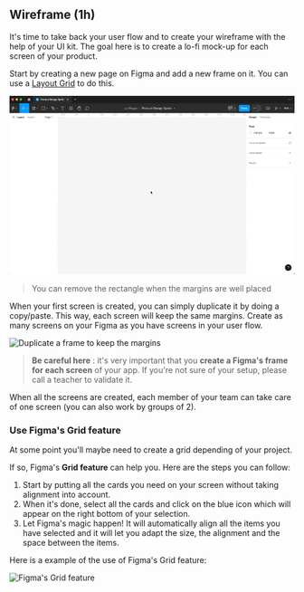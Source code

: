 ## Wireframe (1h)

It's time to take back your user flow and to create your wireframe with the help of your UI kit. The goal here is to create a lo-fi mock-up for each screen of your product.

Start by creating a new page on Figma and add a new frame on it. You can use a [Layout Grid](https://help.figma.com/hc/en-us/articles/360040450513-Create-layout-grids-with-grids-columns-and-rows) to do this.

![Adding margins on both side of the frame](https://raw.githubusercontent.com/lewagon/fullstack-images/master/frontend/pds_wireframe_create_frame_with_margins.gif)

> You can remove the rectangle when the margins are well placed

When your first screen is created, you can simply duplicate it by doing a copy/paste. This way, each screen will keep the same margins. Create as many screens on your Figma as you have screens in your user flow.

![Duplicate a frame to keep the margins](https://raw.githubusercontent.com/lewagon/fullstack-images/master/frontend/pds_wireframe_duplicate_screen.gif)

> **Be careful here** : it's very important that you **create a Figma's frame for each screen** of your app. If you're not sure of your setup, please call a teacher to validate it.

When all the screens are created, each member of your team can take care of one screen (you can also work by groups of 2).

### Use Figma's Grid feature

At some point you'll maybe need to create a grid depending of your project.

If so, Figma's **Grid feature** can help you. Here are the steps you can follow:

1. Start by putting all the cards you need on your screen without taking alignment into account.
1. When it's done, select all the cards and click on the blue icon which will appear on the right bottom of your selection.
1. Let Figma's magic happen! It will automatically align all the items you have selected and it will let you adapt the size, the alignment and the space between the items.

Here is a example of the use of Figma's Grid feature:

![Figma's Grid feature](https://raw.githubusercontent.com/lewagon/fullstack-images/master/frontend/pds_wireframe_grid.gif)
